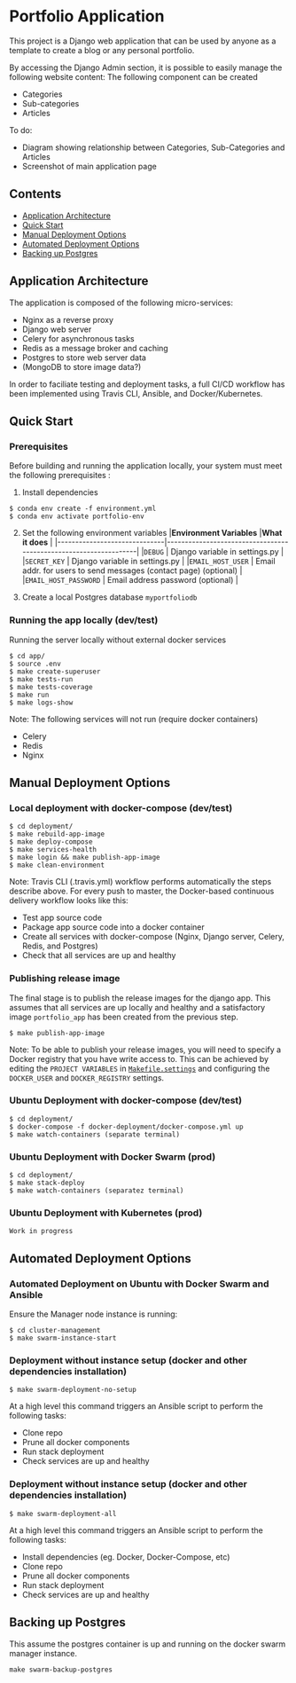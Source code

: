 # Portfolio Application
This project is a Django web application that can be used by anyone as a template to create a blog or any personal portfolio. 

By accessing the Django Admin section, it is possible to easily manage the following website content:
The following component can be created
- Categories
- Sub-categories
- Articles 

To do:
* Diagram showing relationship between Categories, Sub-Categories and Articles
* Screenshot of main application page


## Contents

- [Application Architecture](#application-architecture)
- [Quick Start](#quick-start)
- [Manual Deployment Options](#manual-deployment-options)
- [Automated Deployment Options](#automated-deployment-options)
- [Backing up Postgres](#backing-up-postgres)


## Application Architecture
The application is composed of the following micro-services:
- Nginx as a reverse proxy
- Django web server
- Celery for asynchronous tasks
- Redis as a message broker and caching
- Postgres to store web server data
- (MongoDB to store image data?)

In order to faciliate testing and deployment tasks, a full CI/CD workflow has been implemented using Travis CLI, Ansible, and Docker/Kubernetes.


## Quick Start

### Prerequisites
Before building and running the application locally, your system must meet the following prerequisites :

1. Install dependencies
```
$ conda env create -f environment.yml
$ conda env activate portfolio-env
```

2. Set the following environment variables
|**Environment Variables**     |**What it does**                                                  |
|------------------------------|------------------------------------------------------------------|
|`DEBUG`                       | Django variable in settings.py                                   |
|`SECRET_KEY`                  | Django variable in settings.py                                   |
|`EMAIL_HOST_USER`             | Email addr. for users to send messages (contact page) (optional) |
|`EMAIL_HOST_PASSWORD`         | Email address password (optional)                                |

3. Create a local Postgres database `myportfoliodb`

### Running the app locally (dev/test)
Running the server locally without external docker services
```
$ cd app/
$ source .env
$ make create-superuser
$ make tests-run
$ make tests-coverage
$ make run
$ make logs-show
```

Note: The following services will not run (require docker containers)
- Celery
- Redis
- Nginx 


## Manual Deployment Options

### Local deployment with docker-compose (dev/test)
```
$ cd deployment/
$ make rebuild-app-image
$ make deploy-compose
$ make services-health
$ make login && make publish-app-image
$ make clean-environment
```

Note: Travis CLI (.travis.yml) workflow performs automatically the steps describe above.
For every push to master, the Docker-based continuous delivery workflow looks like this:
- Test app source code
- Package app source code into a docker container
- Create all services with docker-compose (Nginx, Django server, Celery, Redis, and Postgres)
- Check that all services are up and healthy

### Publishing release image
The final stage is to publish the release images for the django app. This assumes that all services are up locally and healthy and a satisfactory image `portfolio_app` has been created from the previous step.
```
$ make publish-app-image
```

Note: To be able to publish your release images, you will need to specify a Docker registry that you have write access to.
This can be achieved by editing the `PROJECT VARIABLES` in [`Makefile.settings`](./deployment/Makefile.settings) and configuring the `DOCKER_USER` and `DOCKER_REGISTRY` settings.

### Ubuntu Deployment with docker-compose (dev/test)
```
$ cd deployment/
$ docker-compose -f docker-deployment/docker-compose.yml up
$ make watch-containers (separate terminal)
```

### Ubuntu Deployment with Docker Swarm (prod)
```
$ cd deployment/
$ make stack-deploy
$ make watch-containers (separatez terminal)
```

### Ubuntu Deployment with Kubernetes (prod)
```
Work in progress
```

## Automated Deployment Options

### Automated Deployment on Ubuntu with Docker Swarm and Ansible
Ensure the Manager node instance is running:
```
$ cd cluster-management
$ make swarm-instance-start
```

### Deployment without instance setup (docker and other dependencies installation)
```
$ make swarm-deployment-no-setup
```
At a high level this command triggers an Ansible script to perform the following tasks:
- Clone repo
- Prune all docker components
- Run stack deployment
- Check services are up and healthy

### Deployment without instance setup (docker and other dependencies installation)
```
$ make swarm-deployment-all
```
At a high level this command triggers an Ansible script to perform the following tasks:
- Install dependencies (eg. Docker, Docker-Compose, etc)
- Clone repo
- Prune all docker components
- Run stack deployment
- Check services are up and healthy

## Backing up Postgres
This assume the postgres container is up and running on the docker swarm manager instance.
```
make swarm-backup-postgres
```